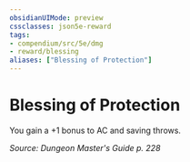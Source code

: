 ```yaml
---
obsidianUIMode: preview
cssclasses: json5e-reward
tags:
- compendium/src/5e/dmg
- reward/blessing
aliases: ["Blessing of Protection"]
---
```

# Blessing of Protection

You gain a +1 bonus to AC and saving throws.

*Source: Dungeon Master's Guide p. 228*